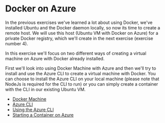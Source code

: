 # Docker on Azure

In the previous exercises we've learned a lot about using Docker, we've installed Ubuntu and the Docker daemon locally, so now its time to create a remote host. 
We will use this host (Ubuntu VM with Docker on Azure) for a private Docker registry, which we'll create in the next exercise (exercise number 4).

In this exercise we'll focus on two different ways of creating a virtual machine on Azure with Docker already installed.

First we'll look into using Docker Machine with Azure and then we'll try to install and use the Azure CLI to create a virtual machine with Docker. 
You can choose to install the Azure CLI on your local machine (please note that NodeJs is required for the CLI to run) or you can simply create a container with the CLI in our existing Ubuntu VM. 

* [Docker Machine](01-machine/README.md)
* [Azure CLI](02-azure-cli/README.md)
* [Using the Azure CLI](03-using-the-azure-cli/README.md)
* [Starting a Container on Azure](04-azure-container/README.md)